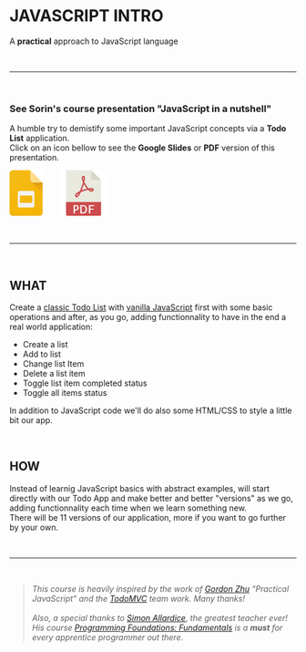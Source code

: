# JAVASCRIPT INTRO
A **practical** approach to JavaScript language

<br>

---

<br>

### See Sorin's course presentation "JavaScript in a nutshell"
A humble try to demistify some important JavaScript concepts via a **Todo List** application.<br>
Click on an icon bellow to see the **Google Slides** or **PDF** version of this presentation.

<p>
  <a href="https://docs.google.com/presentation/d/1a78GOX2GNlUNSWXmB18Z_HstE6aioU3126CQ4nUU9Rw/edit?usp=sharing"><img src="../_assets/google-slides-icon.svg" width="auto" height="80px" alt="Google Slides icon"></a>
  &nbsp;&nbsp;&nbsp;&nbsp;&nbsp;&nbsp;
  <a href="app-versions-curriculum/SO-JS-course-nutshell.pdf"><img src="../_assets/pdf-logo-icon.svg" width="auto" height="80px" alt="PDF icon"></a>
</p>


<br>

---

<br>


## WHAT
Create a [classic Todo List](http://todomvc.com/examples/vanillajs/) with [vanilla  JavaScript](https://en.wikipedia.org/wiki/JavaScript) first with some basic operations and after, as you go, adding functionnality to have in the end a real world application:
* Create a list
* Add to list
* Change list Item
* Delete a list item
* Toggle list item completed status
* Toggle all items status

In addition to JavaScript code we'll do also some HTML/CSS to style a little bit our app.

<br>

## HOW
Instead of learnig JavaScript basics with abstract examples, will start directly with our Todo App and make better and better "versions" as we go, adding functionnality each time when we learn something new.<br>
There will be 11 versions of our application, more if you want to go further by your own.

<br>

---

<br>

> *This course is heavily inspired by the work of [Gordon Zhu]((https://watchandcode.com/courses/practical-javascript/lectures/900443)) "Practical JavaScript" and the [TodoMVC](http://todomvc.com/) team work. Many thanks!*<br><br>
>*Also, a special thanks to [Simon Allardice](https://www.simonallardice.com/), the greatest teacher ever! His course [Programming Foundations: Fundamentals](https://www.lynda.com/JavaScript-tutorials/Foundations-of-Programming-Fundamentals/83603-2.html) is a **must** for every apprentice programmer out there*.